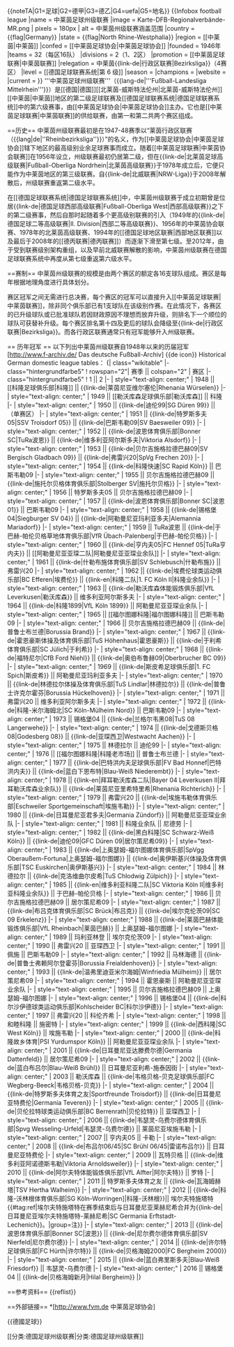 {{noteTA|G1=足球|G2=德甲|G3=德乙|G4=uefa|G5=地名}}
{{Infobox football league
|name           = 中莱茵足球州级联赛
|image          = Karte-DFB-Regionalverbände-MR.png
| pixels     = 180px
| alt        = 中莱茵州级联赛涵盖范围
|country        = {{flag|Germany}}
|state          = {{flag|North Rhine-Westphalia}}
|region         = [[中莱茵|中莱茵]]
|confed         = [[中莱茵足球协会|中莱茵足球协会]]
|founded        = 1946年
|teams          = 32（每区16队）
|divisions      = 2（1、2区）
|promotion      = [[中莱茵足球联赛|中莱茵联赛]]
|relegation     = 中莱茵{{link-de|行政区联赛|Bezirksliga}}（4赛区）
|level          = [[德国足球联赛系统|第 6 级]]
|season         = 
|champions      = 
|website        = 
|current        = 
}}
'''中莱茵足球州级联赛'''（{{lang-de|'''Fußball-Landesliga Mittelrhein'''}}）是[[德国|德国]][[北莱茵-威斯特法伦州|北莱茵-威斯特法伦州]][[中莱茵|中莱茵]]地区的第二级足球联赛及[[德国足球联赛系统|德国足球联赛系统]]中的第六级赛事，由[[中莱茵足球协会|中莱茵足球协会]]主办。它也是[[中莱茵足球联赛|中莱茵联赛]]的供给联赛，由第一和第二共两个赛区组成。

==历史==
中莱茵州级联赛最初是在1947-48赛季以“莱茵行政区联赛（{{lang|de|''Rheinbezirksliga''}}）”的名义，作为[[中莱茵足球协会|中莱茵足球协会]]辖下地区的最高级别业余足球赛事而成立。随着[[中莱茵足球联赛|中莱茵协会联赛]]在1956年设立，州级联赛最初仍居第二级，但在{{link-de|北莱茵足球高级联赛|Fußball-Oberliga Nordrhein|北莱茵高级联赛}}于1978年成立后，它便只能作为中莱茵地区的第三级联赛。自{{link-de|北威联赛|NRW-Liga}}于2008年解散后，州级联赛重返第二级水平。

在[[德国足球联赛系统|德国足球联赛系统]]中，中莱茵州级联赛于成立初期曾是位居{{link-de|德国足球西部高级联赛|Fußball-Oberliga West|西部高级联赛}}之下的第二级赛事，然后自那时起随着多个更高级别联赛的引入（1949年的{{link-de|德国足球二等高级联赛|II. Division|西部二等高级联赛}}、1956年的中莱茵协会联赛、1978年的北莱茵高级联赛、1994年的[[德国足球地区联赛|西部地区联赛]]以及最后于2008年的[[德丙联赛|德丙联赛]]）而逐渐下滑至第七级。至2012年，由于受到联赛级别架构重组，以及早前北威联赛解散的影响，中莱茵州级联赛在德国足球联赛系统中再度从第七级重返第六级水平。

==赛制==
中莱茵州级联赛的规模是由两个赛区的额定各16支球队组成。赛区是每年根据地理角度进行具体划分。

赛区冠军之间无需进行总决赛，每个赛区的冠军可以直接升入[[中莱茵足球联赛|中莱茵联赛]]，除非同个俱乐部已有1支球队在该级别作赛。在此情况下，各赛区的已升级球队或已批准球队若因财政原因不理想而放弃升级，则排名下一个顺位的球队可获替补升级。每个赛区排名第十四及更后的球队会降级至{{link-de|行政区联赛|Bezirksliga}}。而各行政区联赛通常只有冠军能够升入州级联赛。

== 历年冠军 ==
以下列出中莱茵州级联赛自1948年以来的历届冠军<ref name="Archiv" >[http://www.f-archiv.de/ Das deutsche Fußball-Archiv] {{de icon}} Historical German domestic league tables</ref>：
{| class="wikitable"
|- class="hintergrundfarbe5"
! rowspan="2"| 赛季 || colspan="2" | 赛区
|- class="hintergrundfarbe5"
! 1 || 2
|-
| style="text-align: center;" | 1948 || [[科隆足球俱乐部|科隆]] || {{link-de|莱茵尼亚维尔塞伦|Rhenania Würselen}}
|-
| style="text-align: center;" | 1949 || [[勒沃库森足球俱乐部|勒沃库森]] || 科隆
|-
| style="text-align: center;" | 1950 || {{link-de|迪伦99|SG Düren 99}} || （单赛区）
|-
| style="text-align: center;" | 1951 || {{link-de|特罗斯多夫05|SSV Troisdorf 05}} || {{link-de|巴斯韦勒09|SV Baesweiler 09}}
|-
| style="text-align: center;" | 1952 || {{link-de|波恩体育俱乐部|Bonner SC|TuRa波恩}} || {{link-de|维多利亚阿尔斯多夫|Viktoria Alsdorf}}
|-
| style="text-align: center;" | 1953 || {{link-de|贝尔吉施格拉德巴赫09|SV Bergisch Gladbach 09}} || {{link-de|弗雷兴20|SpVg Frechen 20}}
|-
| style="text-align: center;" | 1954 || {{link-de|科隆快速|SC Rapid Köln}} || 巴斯韦勒09
|-
| style="text-align: center;" | 1955 || 贝尔吉施格拉德巴赫09 || {{link-de|施托尔贝格体育俱乐部|Stolberger SV|施托尔贝格}}
|-
| style="text-align: center;" | 1956 || 特罗斯多夫05 || 贝尔吉施格拉德巴赫09
|-
| style="text-align: center;" | 1957 || {{link-de|波恩体育俱乐部|Bonner SC|波恩01}} || 巴斯韦勒09
|-
| style="text-align: center;" | 1958 || {{link-de|锡格堡04|Siegburger SV 04}} || {{link-de|阿勒曼尼亚玛利亚多夫|Alemannia Mariadorf}}
|-
| style="text-align: center;" | 1959 || TuRa波恩 || {{link-de|于巴赫-帕伦贝格草地体育俱乐部|VfR Übach-Palenberg|于巴赫-帕伦贝格}}
|-
| style="text-align: center;" | 1960 || {{link-de|亨内夫05|FC Hennef 05|TuRa亨内夫}} || [[阿勒曼尼亚亚琛二队|阿勒曼尼亚亚琛业余队]]
|-
| style="text-align: center;" | 1961 || {{link-de|什勒布施体育俱乐部|SV Schlebusch|什勒布施}} || 弗雷兴20
|-
| style="text-align: center;" | 1962 || {{link-de|埃费伦球类运动俱乐部|BC Efferen|埃费伦}} || {{link-en|科隆二队|1. FC Köln II|科隆业余队}}
|-
| style="text-align: center;" | 1963 || {{link-de|勒沃库森体能锻炼俱乐部|VfL Leverkusen|勒沃库森}} || 维多利亚阿尔斯多夫
|-
| style="text-align: center;" | 1964 || {{link-de|科隆1899|VfL Köln 1899}} || 阿勒曼尼亚亚琛业余队
|-
| style="text-align: center;" | 1965 || [[福尔图娜科隆|福尔图娜科隆]] || 巴斯韦勒09
|-
| style="text-align: center;" | 1966 || 贝尔吉施格拉德巴赫09 || {{link-de|普鲁士布兰德|Borussia Brand}}
|-
| style="text-align: center;" | 1967 || {{link-de|霍恩豪斯体操及体育俱乐部|TuS Höhenhaus|霍恩豪斯}} || {{link-de|于利希体育俱乐部|SC Jülich|于利希}}
|-
| style="text-align: center;" | 1968 || {{link-de|福特尼尔|CfB Ford Niehl}} || {{link-de|奥伯布鲁赫09|Oberbrucher BC 09}}
|-
| style="text-align: center;" | 1969 || {{link-de|斯皮希足球俱乐部|1. FC Spich|斯皮希}} || 阿勒曼尼亚玛利亚多夫
|-
| style="text-align: center;" | 1970 || {{link-de|林德拉尔体操及体育俱乐部|TuS Lindlar|林德拉尔}} || {{link-de|普鲁士许克尔霍芬|Borussia Hückelhoven}}
|-
| style="text-align: center;" | 1971 || 弗雷兴20 || 维多利亚阿尔斯多夫
|-
| style="text-align: center;" | 1972 || {{link-de|科隆-米尔海姆北|SC Köln-Mülheim Nord}} || 巴斯韦勒09
|-
| style="text-align: center;" | 1973 || 锡格堡04 || {{link-de|兰格尔韦黑08|TuS 08 Langerwehe}}
|-
| style="text-align: center;" | 1974 || {{link-de|戈德斯贝格08|Godesberg 08}} || {{link-de|亚琛西卫|Westwacht Aachen}}
|-
| style="text-align: center;" | 1975 || 林德拉尔 || 迪伦99
|-
| style="text-align: center;" | 1976 || [[福尔图娜科隆|科隆老市场]] || 普鲁士布兰德
|-
| style="text-align: center;" | 1977 || {{link-de|巴特洪内夫足球俱乐部|FV Bad Honnef|巴特洪内夫}} || {{link-de|蓝白下恩布特|Blau-Weiß Niederembt}}
|-
| style="text-align: center;" | 1978 || {{link-en|拜耳勒沃库森二队|Bayer 04 Leverkusen II|拜耳勒沃库森业余队}} || {{link-de|莱茵尼亚里希特里希|Rhenania Richterich}}
|-
| style="text-align: center;" | 1979 || 弗雷兴20 || {{link-de|埃施韦勒体育俱乐部|Eschweiler Sportgemeinschaft|埃施韦勒}}
|-
| style="text-align: center;" | 1980 || {{link-de|日耳曼尼亚君多夫|Germania Zündorf}} || 阿勒曼尼亚亚琛业余队
|-
| style="text-align: center;" | 1981 || 科隆业余队 || 尼德劳
|-
| style="text-align: center;" | 1982 || {{link-de|黑白科隆|SC Schwarz-Weiß Köln}} || {{link-de|迪伦09|GFC Düren 09|居尔策尼希09}}
|-
| style="text-align: center;" | 1983 || {{link-de|上奥瑟姆-福尔图娜体育俱乐部|SpVgg Oberaußem-Fortuna|上奥瑟姆-福尔图娜}} || {{link-de|奥伊斯基兴体操及体育俱乐部|TSC Euskirchen|奥伊斯基兴}}
|-
| style="text-align: center;" | 1984 || 林德拉尔 || {{link-de|克洛维曲尔皮希|TuS Chlodwig Zülpich}}
|-
| style="text-align: center;" | 1985 || {{link-en|维多利亚科隆二队|SC Viktoria Köln II|维多利亚科隆业余队}} || 于巴赫-帕伦贝格
|-
| style="text-align: center;" | 1986 || 贝尔吉施格拉德巴赫09 || 居尔策尼希09
|-
| style="text-align: center;" | 1987 || {{link-de|布吕克体育俱乐部|SC Brück|布吕克}} || {{link-de|埃尔克伦茨09|SC 09 Erkelenz}}
|-
| style="text-align: center;" | 1988 || {{link-de|莱茵巴赫体能锻炼俱乐部|VfL Rheinbach|莱茵巴赫}} || 上奥瑟姆-福尔图娜
|-
| style="text-align: center;" | 1989 || 玛利亚林登 || 埃尔克伦茨09
|-
| style="text-align: center;" | 1990 || 弗雷兴20 || 亚琛西卫
|-
| style="text-align: center;" | 1991 || 佩施 || 巴斯韦勒09
|-
| style="text-align: center;" | 1992 || 马林海德 || {{link-de|普鲁士弗赖阿尔登霍芬|Borussia Freialdenhoven}}
|-
| style="text-align: center;" | 1993 || {{link-de|温弗里迪亚米尔海姆|Winfriedia Mülheim}} || 居尔策尼希09
|-
| style="text-align: center;" | 1994 || 霍恩豪斯 || 阿勒曼尼亚亚琛业余队
|-
| style="text-align: center;" | 1995 || 贝尔吉施格拉德巴赫09 || 上奥瑟姆-福尔图娜
|-
| style="text-align: center;" | 1996 || 锡格堡04 || {{link-de|科尔沙伊德球类运动俱乐部|Kohlscheider BC|科尔沙伊德}}
|-
| style="text-align: center;" | 1997 || 弗雷兴20 || 科伦齐希
|-
| style="text-align: center;" | 1998 || 和睦科隆 || 施密特
|-
| style="text-align: center;" | 1999 || {{link-de|西科隆|SC West Köln}} || 埃施韦勒
|-
| style="text-align: center;" | 2000 || {{link-de|科隆故乡体育|PSI Yurdumspor Köln}} || 阿勒曼尼亚亚琛业余队
|-
| style="text-align: center;" | 2001 || {{link-de|日耳曼尼亚达滕费尔德|Germania Dattenfeld}} || 居尔策尼希09
|-
| style="text-align: center;" | 2002 || {{link-de|蓝白布吕尔|Blau-Weiß Brühl}} || 日耳曼尼亚利希-施泰因街
|-
| style="text-align: center;" | 2003 || 勒沃库森 || {{link-de|韦格贝格-贝克足球俱乐部|FC Wegberg-Beeck|韦格贝格-贝克}}
|-
| style="text-align: center;" | 2004 || {{link-de|特罗斯多夫体育之友|Sportfreunde Troisdorf}} || {{link-de|日耳曼尼亚特费伦|Germania Teveren}}
|-
| style="text-align: center;" | 2005 || {{link-de|贝伦拉特球类运动俱乐部|BC Berrenrath|贝伦拉特}} || 亚琛西卫
|-
| style="text-align: center;" | 2006 || {{link-de|韦瑟灵-乌费尔德体育俱乐部|Spvg Wesseling-Urfeld|韦瑟灵-乌费尔德}} || 莱茵尼亚埃施韦勒
|-
| style="text-align: center;" | 2007 || 亨内夫05 || 卡勒
|-
| style="text-align: center;" | 2008 || {{link-de|布吕尔06/45|SC Brühl 06/45|雷诺布吕尔}} || 日耳曼尼亚特费伦
|-
| style="text-align: center;" | 2009 || 瓦特贝格 || {{link-de|维多利亚阿诺德斯韦勒|Viktoria Arnoldsweiler}}
|-
| style="text-align: center;" | 2010 || {{link-de|阿尔夫特体能锻炼俱乐部|VfL Alfter|阿尔夫特}} || 罗特
|-
| style="text-align: center;" | 2011 || 特罗斯多夫体育之友 || {{link-de|瓦海姆赫塔|TSV Hertha Walheim}}
|-
| style="text-align: center;" | 2012 || {{link-de|科隆-沃林根体育俱乐部|SG Köln-Worringen]|科隆-沃林根}}|| 埃尔夫特施塔特 {{#tag:ref|埃尔夫特施塔特在赛季结束后与日耳曼尼亚莱赫尼希合并为{{link-de|日耳曼尼亚埃尔夫特施塔特-莱赫尼希|SC Germania Erftstadt-Lechenich}}。|group=注}}
|-
| style="text-align: center;" | 2013 || {{link-de|波恩体育俱乐部|Bonner SC|波恩}} || {{link-de|尼尔费尔德体育俱乐部|SV Nierfeld|尼尔费尔德}}
|-
| style="text-align: center;" | 2014 || {{link-de|许尔特足球俱乐部|FC Hürth|许尔特}} || {{link-de|贝格海姆2000|FC Bergheim 2000}}
|-
| style="text-align: center;" | 2015 || {{link-de|蓝白弗里斯多夫|Blau-Weiß Friesdorf}} || 韦瑟灵-乌费尔德
|-
| style="text-align: center;" | 2016 || 锡格堡04 || {{link-de|贝格海姆新月|Hilal Bergheim}}
|}

<div class="references-small">
<references group="注" />
</div>

==参考资料==
{{reflist}}

==外部链接==
*[http://www.fvm.de 中莱茵足球协会]

{{德國足球}}

[[分类:德国足球州级联赛|分类:德国足球州级联赛]]